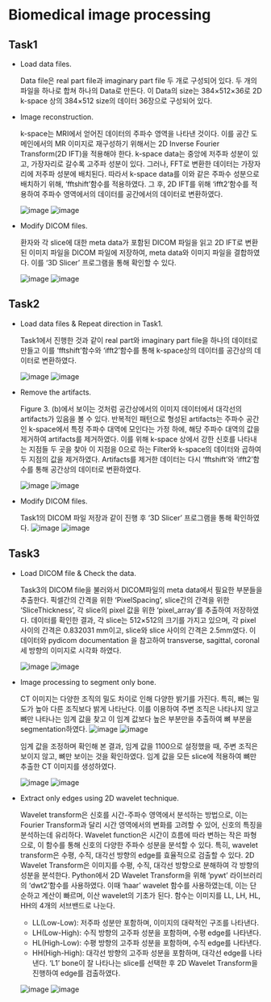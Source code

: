 # Biomedical image processing
## Task1
- Load data files.
  
  Data file은 real part file과 imaginary part file 두 개로 구성되어 있다. 두 개의 파일을 하나로 합쳐 하나의 Data로 만든다. 이 Data의 size는 384×512×36로 2D k-space 상의 384×512 size의 데이터 36장으로 구성되어 있다.

- Image reconstruction.

  k-space는 MRI에서 얻어진 데이터의 주파수 영역을 나타낸 것이다. 이를 공간 도메인에서의 MR 이미지로 재구성하기 위해서는 2D Inverse Fourier Transform(2D IFT)을 적용해야 한다.     k-space data는 중앙에 저주파 성분이 있고, 가장자리로 갈수록 고주파 성분이 있다. 그러나, FFT로 변환한 데이터는 가장자리에 저주파 성분에 배치된다. 따라서 k-space data를 이와 같은 주파수 성분으로 배치하기 위해, ‘fftshift’함수를 적용하였다. 그 후, 2D IFT를 위해 ‘ifft2’함수를 적용하여 주파수 영역에서의 데이터를 공간에서의 데이터로 변환하였다.
  
  ![image](https://github.com/user-attachments/assets/400d9767-a804-4319-b159-80b2ae39ade8)
  ![image](https://github.com/user-attachments/assets/abbfd174-198c-4cc7-b568-6510c3cacbc5)

- Modify DICOM files.

  환자와 각 slice에 대한 meta data가 포함된 DICOM 파일을 읽고 2D IFT로 변환된 이미지 파일을 DICOM 파일에 저장하여, meta data와 이미지 파일을 결합하였다. 이를 ‘3D Slicer’ 프로그램을 통해 확인할 수 있다.

  ![image](https://github.com/user-attachments/assets/80a296eb-032d-4c8b-bb83-f9dbf5a9a585)
  ![image](https://github.com/user-attachments/assets/999a0a0a-2596-4b7e-8438-da4b60b0fa16)




## Task2
- Load data files & Repeat direction in Task1.
  
  Task1에서 진행한 것과 같이 real part와 imaginary part file을 하나의 데이터로 만들고 이를 ‘fftshift’함수와 ‘ifft2’함수를 통해 k-space상의 데이터를 공간상의 데이터로 변환하였다.

  ![image](https://github.com/user-attachments/assets/449d7255-5eb7-43b8-ae67-a2b816b89891)
  ![image](https://github.com/user-attachments/assets/defb4a94-0505-471c-957a-83dcd42241f8)

- Remove the artifacts.

  Figure 3. (b)에서 보이는 것처럼 공간상에서의 이미지 데이터에서 대각선의 artifacts가 있음을 볼 수 있다. 반복적인 패턴으로 형성된 artifacts는 주파수 공간인 k-space에서 특정 주파수 대역에 모인다는 가정 하에, 해당 주파수 대역의 값을 제거하여 artifacts를 제거하였다. 이를 위해 k-space 상에서 강한 신호를 나타내는 지점들 두 곳을 찾아 이 지점을 0으로 하는 Filter와 k-space의 데이터와 곱하여 두 지점의 값을 제거하였다. Artifacts를 제거한 데이터는 다시 ‘fftshift’와 ‘ifft2’함수를 통해 공간상의 데이터로 변환하였다.
  
  ![image](https://github.com/user-attachments/assets/3bb37bbe-bcc8-4c7f-acb3-b2c108b845e1)
  ![image](https://github.com/user-attachments/assets/83f97f5f-8163-4f05-9b6c-0b399c0dad27)

- Modify DICOM files.
  
  Task1의 DICOM 파일 저장과 같이 진행 후 ‘3D Slicer’ 프로그램을 통해 확인하였다.
    ![image](https://github.com/user-attachments/assets/c85bfc2c-585a-4641-80d1-b167aa7c86fc)
    ![image](https://github.com/user-attachments/assets/d7022123-988e-441e-95fb-ee95000d1bb0)


## Task3
- Load DICOM file & Check the data.
  
    Task3의 DICOM file을 불러와서 DICOM파일의 meta data에서 필요한 부분들을 추출한다. 픽셀간의 간격을 위한 ‘PixelSpacing’, slice간의 간격을 위한 ‘SliceThickness’, 각 slice의 pixel 값을 위한 ‘pixel_array’를 추출하여 저장하였다.
데이터를 확인한 결과, 각 slice는 512×512의 크기를 가지고 있으며, 각 pixel 사이의 간격은 0.832031 mm이고, slice와 slice 사이의 간격은 2.5mm였다. 이 데이터와 pydicom documentation 을 참고하여 transverse, sagittal, coronal 세 방향의 이미지로 시각화 하였다.

  ![image](https://github.com/user-attachments/assets/451bd3db-b709-4537-a91c-dcb0c118e50a)
  ![image](https://github.com/user-attachments/assets/246e1002-1502-4b91-aa24-9bc090d97827)

- Image processing to segment only bone.

  CT 이미지는 다양한 조직의 밀도 차이로 인해 다양한 밝기를 가진다. 특히, 뼈는 밀도가 높아 다른 조직보다 밝게 나타난다. 이를 이용하여 주변 조직은 나타나지 않고 뼈만 나타나는 임계 값을 찾고 이 임계 값보다 높은 부분만을 추출하여 뼈 부분을 segmentation하였다.
  ![image](https://github.com/user-attachments/assets/1db4efcd-19e4-4a28-a396-945ce81ab0d3)
  ![image](https://github.com/user-attachments/assets/379d0af4-dabc-43df-b960-a135984261e3)

  임계 값을 조정하며 확인해 본 결과, 임계 값을 1100으로 설정했을 때, 주변 조직은 보이지 않고, 뼈만 보이는 것을 확인하였다. 임계 값을 모든 slice에 적용하여 뼈만 추출한 CT 이미지를 생성하였다.

  ![image](https://github.com/user-attachments/assets/8bf5803e-627d-4b0a-9fec-e9b9e2a7dd3d)
  ![image](https://github.com/user-attachments/assets/4278d9cf-0d0b-449d-a708-8926d4ac1e39)
- Extract only edges using 2D wavelet technique.

  Wavelet transform은 신호를 시간-주파수 영역에서 분석하는 방법으로, 이는 Fourier Transform과 달리 시간 영역에서의 변화를 고려할 수 있어, 신호의 특징을 분석하는데 유리하다. Wavelet function은 시간이 흐름에 따라 변하는 작은 파형으로, 이 함수를 통해 신호의 다양한 주파수 성분을 분석할 수 있다. 특히, wavelet transform은 수평, 수직, 대각선 방향의 edge를 효율적으로 검출할 수 있다. 
2D Wavelet Transform은 이미지를 수평, 수직, 대각선 방향으로 분해하여 각 방향의 성분을 분석한다. Python에서 2D Wavelet Transform을 위해 ‘pywt’ 라이브러리의 ‘dwt2’함수를 사용하였다. 이때 ‘haar’ wavelet 함수를 사용하였는데, 이는 단순하고 계산이 빠르며, 이산 wavelet의 기초가 된다. 함수는 이미지를 LL, LH, HL, HH의 4개의 서브밴드로 나눈다.
  - LL(Low-Low): 저주파 성분만 포함하며, 이미지의 대략적인 구조를 나타낸다.
  - LH(Low-High): 수직 방향의 고주파 성분을 포함하며, 수평 edge를 나타낸다.
  - HL(High-Low): 수평 방향의 고주파 성분을 포함하며, 수직 edge를 나타낸다.
  - HH(High-High): 대각선 방향의 고주파 성분을 포함하며, 대각선 edge를 나타낸다.
  ‘L1’ bone이 잘 나타나는 slice를 선택한 후 2D Wavelet Transform을 진행하여 edge를 검출하였다.

  ![image](https://github.com/user-attachments/assets/3b468f86-d41f-46ec-9208-c595f557372e)
  ![image](https://github.com/user-attachments/assets/fd4fc1a6-b796-4a66-9c0d-cf0616760894)









